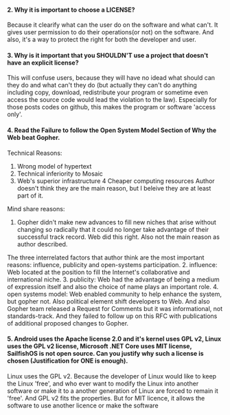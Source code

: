 
#### 2. Why it is important to choose a LICENSE?
Because it clearify what can the user do on the software and what can't. It gives user permission to do their operations(or not) on the software. And also, it's a way to protect the right for both the developer and user.

#### 3. Why is it important that you SHOULDN'T use a project that doesn't have an explicit license?
This will confuse users, because they will have no idead what should can they do and what can't they do (but actually they can't do anything including copy, download, redistribute your program or sometime even access the source code would lead the violation to the law). Especially for those posts codes on github, this makes the program or software 'access only'.

#### 4. Read the Failure to follow the Open System Model Section of Why the Web beat Gopher.

Technical Reasons:
1. Wrong model of hypertext
2. Technical inferiority to Mosaic
3. Web's superior infrastructure
4 Cheaper computing resources
Author doesn't think they are the main reason, but I beleive they are at least part of it.

Mind share reasons:
1. Gopher didn't make new advances to fill new niches that arise without changing so radically that it could no longer take advantage of their successful track record. Web did this right. Also not the main reason as author described.

The three interrelated factors that author think are the most important reasons: influence, publicity and open-systems participation.
2.  influence: Web located at the position to fill the Internet's collaborative and international niche.
3.  publicity: Web had the advantage of being a medium of expression itself and also the choice of name plays an important role.
4.  open systems model: Web enabled community to help enhance the system, but gopher not. Also political element shift developers to Web. And also Gopher team released a Request for Comments but it was informational, not standards-track. And they failed to follow up on this RFC with publications of additional proposed changes to Gopher.


#### 5. Android uses the Apache license 2.0 and it's kernel uses GPL v2, Linux uses the GPL v2 license, Microsoft .NET Core uses MIT license, SailfishOS is not open source. Can you justify why such a license is chosen (Justification for ONE is enough).

Linux uses the GPL v2. Because the developer of Linux would like to keep the Linux 'free', and who ever want to modify the Linux into another software or make it to a another generation of Linux are forced to remain it 'free'. And GPL v2 fits the properties. But for MIT licence, it allows the software to use another licence or make the software 
